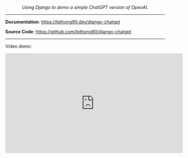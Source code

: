 <p align="center">
    <em>Using Django to demo a simple ChatGPT version of OpenAI.</em>
</p>

---

**Documentation**: <a href="https://lpthong90.dev/django-chatgpt" target="_blank">https://lpthong90.dev/django-chatgpt</a>

**Source  Code**: <a href="https://github.com/lpthong90/django-chatgpt" target="_blank">https://github.com/lpthong90/django-chatgpt</a>

---

Video demo:

<iframe width="560" height="315" src="https://www.youtube.com/embed/aHzL0hrCc-o?si=wd869ETzx44F4H52" title="YouTube video player" frameborder="0" allow="accelerometer; autoplay; clipboard-write; encrypted-media; gyroscope; picture-in-picture; web-share" allowfullscreen></iframe>
